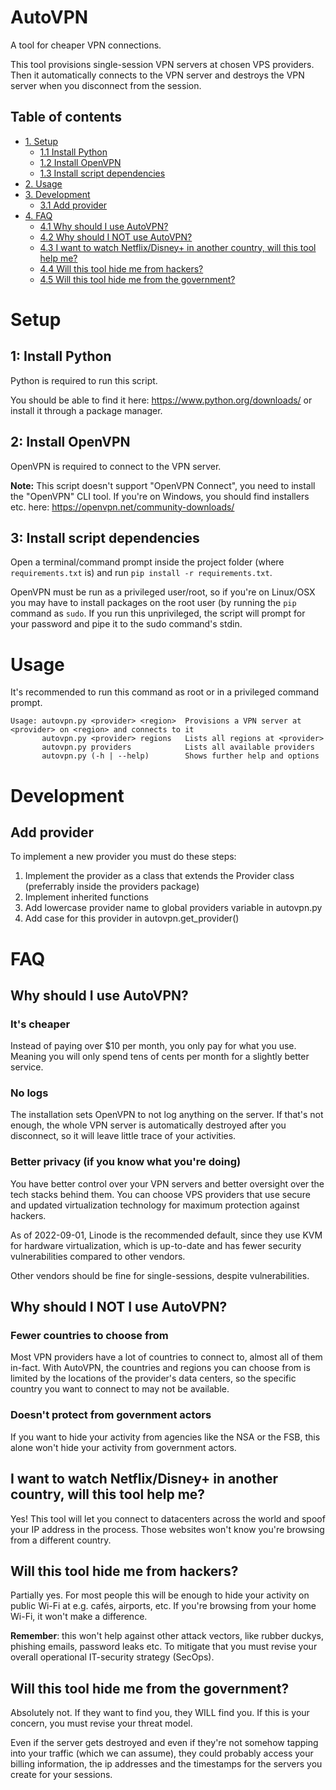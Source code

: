 # AutoVPN

A tool for cheaper VPN connections.

This tool provisions single-session VPN servers at chosen VPS providers. Then it 
automatically connects to the VPN server and destroys the VPN server when you
disconnect from the session.

## Table of contents
- [1. Setup](#setup)
	- [1.1 Install Python](#1-install-python)
	- [1.2 Install OpenVPN](#2-install-openvpn)
	- [1.3 Install script dependencies](#3-install-script-dependencies)
- [2. Usage](#usage)
- [3. Development](#development)
	- [3.1 Add provider](#add-provider)
- [4. FAQ](#faq)
	- [4.1 Why should I use AutoVPN?](#why-should-i-use-autovpn)
	- [4.2 Why should I NOT use AutoVPN?](#why-should-i-not-use-autovpn)
	- [4.3 I want to watch Netflix/Disney+ in another country, will this tool help me?](#i-want-to-watch-netflix/disney+-in-another-country-will-this-tool-help-me)
	- [4.4 Will this tool hide me from hackers?](#will-this-tool-hide-me-from-hackers)
	- [4.5 Will this tool hide me from the government?](#will-this-tool-hide-me-from-the-government)

# Setup

## 1: Install Python

Python is required to run this script.

You should be able to find it here: https://www.python.org/downloads/ or install it 
through a package manager.

## 2: Install OpenVPN

OpenVPN is required to connect to the VPN server.

**Note:** This script doesn't support "OpenVPN Connect", you need to install 
the "OpenVPN" CLI tool.
If you're on Windows, you should find installers etc. here: 
https://openvpn.net/community-downloads/

## 3: Install script dependencies

Open a terminal/command prompt inside the project folder (where 
`requirements.txt` is) and run `pip install -r requirements.txt`.

OpenVPN must be run as a privileged user/root, so if you're on Linux/OSX you 
may have to install packages on the root user (by running the `pip` command as 
`sudo`. If you run this unprivileged, the script will prompt for your password 
and pipe it to the sudo command's stdin.

# Usage

It's recommended to run this command as root or in a privileged command prompt.

```
Usage: autovpn.py <provider> <region>  Provisions a VPN server at <provider> on <region> and connects to it
       autovpn.py <provider> regions   Lists all regions at <provider>
       autovpn.py providers            Lists all available providers
       autovpn.py (-h | --help)        Shows further help and options
```

# Development

## Add provider
To implement a new provider you must do these steps:
1. Implement the provider as a class that extends the Provider class (preferrably 
   inside the providers package)
2. Implement inherited functions
3. Add lowercase provider name to global providers variable in autovpn.py
4. Add case for this provider in autovpn.get_provider()

# FAQ

## Why should I use AutoVPN?

### It's cheaper

Instead of paying over $10 per month, you only pay for what you use. Meaning 
you will only spend tens of cents per month for a slightly better service.

### No logs

The installation sets OpenVPN to not log anything on the server. If that's not
enough, the whole VPN server is automatically destroyed after you disconnect,
so it will leave little trace of your activities.

### Better privacy (if you know what you're doing)

You have better control over your VPN servers and better oversight over the tech 
stacks behind them. You can choose VPS providers that use secure and updated 
virtualization technology for maximum protection against hackers.

As of 2022-09-01, Linode is the recommended default, since they use KVM for
hardware virtualization, which is up-to-date and has fewer security 
vulnerabilities compared to other vendors.

Other vendors should be fine for single-sessions, despite vulnerabilities.

## Why should I NOT I use AutoVPN?

### Fewer countries to choose from

Most VPN providers have a lot of countries to connect to, almost all of them 
in-fact. With AutoVPN, the countries and regions you can choose from is limited
by the locations of the provider's data centers, so the specific country you want
to connect to may not be available.

### Doesn't protect from government actors

If you want to hide your activity from agencies like the NSA or the FSB, this alone 
won't hide your activity from government actors.

## I want to watch Netflix/Disney+ in another country, will this tool help me?

Yes! This tool will let you connect to datacenters across the world and spoof 
your IP address in the process. Those websites won't know you're browsing from a 
different country.

## Will this tool hide me from hackers?

Partially yes. For most people this will be enough to hide your activity on public 
Wi-Fi at e.g. cafés, airports, etc. If you're browsing from your home Wi-Fi, it 
won't make a difference.

**Remember**: this won't help against other attack vectors, like rubber duckys,
phishing emails, password leaks etc. To mitigate that you must revise your 
overall operational IT-security strategy (SecOps).

## Will this tool hide me from the government?

Absolutely not. If they want to find you, they WILL find you. If this is your 
concern, you must revise your threat model.

Even if the server gets destroyed and even if they're not somehow tapping into your
traffic (which we can assume), they could probably access your billing information,
the ip addresses and the timestamps for the servers you create for your sessions.
